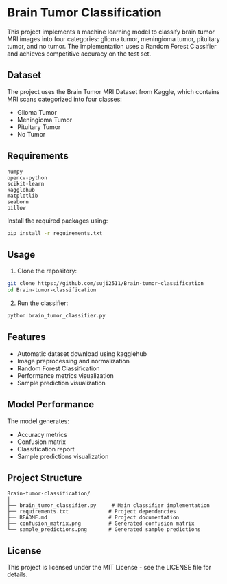 # Brain Tumor Classification

This project implements a machine learning model to classify brain tumor MRI images into four categories: glioma tumor, meningioma tumor, pituitary tumor, and no tumor. The implementation uses a Random Forest Classifier and achieves competitive accuracy on the test set.

## Dataset

The project uses the Brain Tumor MRI Dataset from Kaggle, which contains MRI scans categorized into four classes:
- Glioma Tumor
- Meningioma Tumor
- Pituitary Tumor
- No Tumor

## Requirements

```
numpy
opencv-python
scikit-learn
kagglehub
matplotlib
seaborn
pillow
```

Install the required packages using:
```bash
pip install -r requirements.txt
```

## Usage

1. Clone the repository:
```bash
git clone https://github.com/suji2511/Brain-tumor-classification
cd Brain-tumor-classification
```

2. Run the classifier:
```bash
python brain_tumor_classifier.py
```

## Features

- Automatic dataset download using kagglehub
- Image preprocessing and normalization
- Random Forest Classification
- Performance metrics visualization
- Sample prediction visualization

## Model Performance

The model generates:
- Accuracy metrics
- Confusion matrix
- Classification report
- Sample predictions visualization

## Project Structure

```
Brain-tumor-classification/
│
├── brain_tumor_classifier.py     # Main classifier implementation
├── requirements.txt             # Project dependencies
├── README.md                    # Project documentation
├── confusion_matrix.png         # Generated confusion matrix
└── sample_predictions.png       # Generated sample predictions
```

## License

This project is licensed under the MIT License - see the LICENSE file for details.
